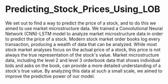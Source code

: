 # Predicting_Stock_Prices_Using_LOB
We set out to find a way to predict the price of a stock, and to do this we aimed to use market
microstructure data. We trained a Convolutional Neural Network (CNN)-LSTM model to analyze
market microstructure data in order to predict the price of a stock. Modern stock market order
books log every transaction, producing a wealth of data that can be analyzed. While most stock
market analyses focus on the actual price of a stock, this price is not always the true
representation of the stock's value. Market microstructure data, including the level 2 and level 3
orderbook data that shows individual bids and asks on the book, can provide a more detailed
understanding of a stock's true value. By analyzing this data at such a small scale, we aimed to improve the predictive power of our model.
